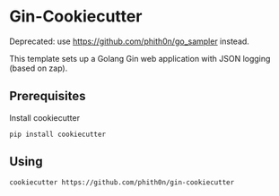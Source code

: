 # Gin-Cookiecutter

Deprecated: use <https://github.com/phith0n/go_sampler> instead.

This template sets up a Golang Gin web application with JSON logging (based on zap).

## Prerequisites

Install cookiecutter

```
pip install cookiecutter
```

## Using

```
cookiecutter https://github.com/phith0n/gin-cookiecutter
```
